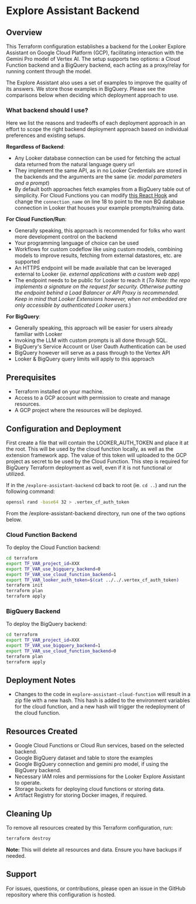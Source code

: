 # Explore Assistant Backend

## Overview

This Terraform configuration establishes a backend for the Looker Explore Assistant on Google Cloud Platform (GCP), facilitating interaction with the Gemini Pro model of Vertex AI. The setup supports two options: a Cloud Function backend and a BigQuery backend, each acting as a proxy/relay for running content through the model.

The Explore Assistant also uses a set of examples to improve the quality of its answers. We store those examples in BigQuery. Please see the comparisons below when deciding which deployment approach to use.

### What backend should I use?

Here we list the reasons and tradeoffs of each deployment approach in an effort to scope the right backend deployment approach based on individual preferences and existing setups.

**Regardless of Backend**:

- Any Looker database connection can be used for fetching the actual data returned from the natural language query url
- They implement the same API, as in no Looker Credentials are stored in the backends and the arguments are the same (_ie. model parameters and a prompt_)
- By default both approaches fetch examples from a BigQuery table out of simplicity. For Cloud Functions you can modify [this React Hook](../explore-assistant-extension/src/hooks/useExampleData.ts) and change the `connection_name` on line 18 to point to the non BQ database connection in Looker that houses your example prompts/training data.

**For Cloud Function/Run**:

- Generally speaking, this approach is recommended for folks who want more development control on the backend
- Your programming language of choice can be used
- Workflows for custom codeflow like using custom models, combining models to improve results, fetching from external datastores, etc. are supported
- An HTTPS endpoint will be made available that can be leveraged external to Looker (_ie. external applications with a custom web app_)
- The endpoint needs to be public for Looker to reach it (_To Note: the repo implements a signature on the request for security. Otherwise putting the endpoint behind a Load Balancer or API Proxy is recommended. Keep in mind that Looker Extensions however, when not embedded are only accessible by authenticated Looker users._)

**For BigQuery**:

- Generally speaking, this approach will be easier for users already familiar with Looker
- Invoking the LLM with custom prompts is all done through SQL.
- BigQuery's Service Account or User Oauth Authentication can be used
- BigQuery however will serve as a pass through to the Vertex API
- Looker & BigQuery query limits will apply to this approach

## Prerequisites

- Terraform installed on your machine.
- Access to a GCP account with permission to create and manage resources.
- A GCP project where the resources will be deployed.

## Configuration and Deployment

First create a file that will contain the LOOKER_AUTH_TOKEN and place it at the root. This will be used by the cloud function locally, as well as the extension framework app. The value of this token will uploaded to the GCP project as secret to be used by the Cloud Function. This step is required for BigQuery Terraform deployment as well, even if it is not functional or utilized.

If in the `/explore-assistant-backend` cd back to root (ie. `cd ..`) and run the following command:

```bash
openssl rand -base64 32 > .vertex_cf_auth_token

```

From the /explore-assistant-backend directory, run one of the two options below.

### Cloud Function Backend

To deploy the Cloud Function backend:

```bash
cd terraform
export TF_VAR_project_id=XXX
export TF_VAR_use_bigquery_backend=0
export TF_VAR_use_cloud_function_backend=1
export TF_VAR_looker_auth_token=$(cat ../../.vertex_cf_auth_token)
terraform init
terraform plan
terraform apply
```

### BigQuery Backend

To deploy the BigQuery backend:

```bash
cd terraform
export TF_VAR_project_id=XXX
export TF_VAR_use_bigquery_backend=1
export TF_VAR_use_cloud_function_backend=0
terraform plan
terraform apply
```

## Deployment Notes

- Changes to the code in `explore-assistant-cloud-function` will result in a zip file with a new hash. This hash is added to the environment variables for the cloud function, and a new hash will trigger the redeployment of the cloud function.

## Resources Created

- Google Cloud Functions or Cloud Run services, based on the selected backend.
- Google BigQuery dataset and table to store the examples
- Google BigQuery connection and gemini pro model, if using the BigQuery backend.
- Necessary IAM roles and permissions for the Looker Explore Assistant to operate.
- Storage buckets for deploying cloud functions or storing data.
- Artifact Registry for storing Docker images, if required.

## Cleaning Up

To remove all resources created by this Terraform configuration, run:

```sh
terraform destroy
```

**Note:** This will delete all resources and data. Ensure you have backups if needed.

## Support

For issues, questions, or contributions, please open an issue in the GitHub repository where this configuration is hosted.
